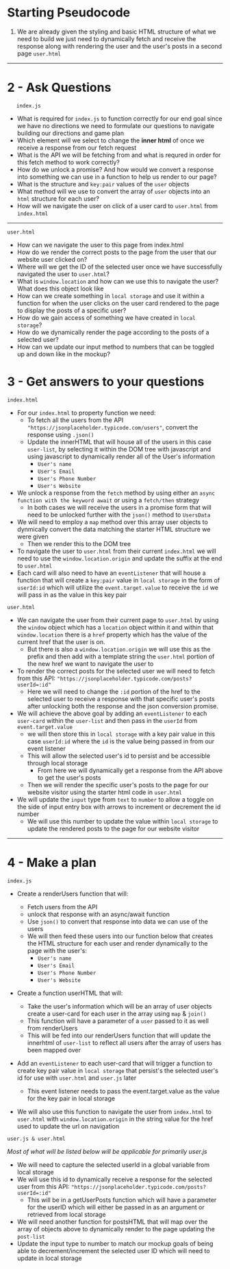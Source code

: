 # Starting Pseudocode

1. We are already given the styling and basic HTML structure of what we need to build we just need to dynamically fetch and receive the response along with rendering the user and the user's posts in a second page `user.html`

---

# 2 - Ask Questions

```
   index.js
```

- What is required for `index.js` to function correctly for our end goal since we have no directions we need to formulate our questions to navigate building our directions and game plan
- Which element will we select to change the **inner html** of once we receive a response from our fetch request
- What is the API we will be fetching from and what is requred in order for this fetch method to work correctly?
- How do we unlock a promise? And how would we convert a response into something we can use in a function to help us render to our page?
- What is the structure and `key:pair` values of the `user` objects
- What method will we use to convert the array of `user` objects into an `html` structure for each user?
- How will we navigate the user on click of a user card to `user.html` from `index.html`

---

```
user.html
```

- How can we navigate the user to this page from index.html
- How do we render the correct posts to the page from the user that our website user clicked on?
- Where will we get the ID of the selected user once we have successfully navigated the user to `user.html`?
- What is `window.location` and how can we use this to navigate the user? What does this object look like
- How can we create something in `local storage` and use it within a function for when the user clicks on the user card rendered to the page to display the posts of a specific user?
- How do we gain access of something we have created in `local storage`?
- How do we dynamically render the page according to the posts of a selected user?
- How can we update our input method to numbers that can be toggled up and down like in the mockup?

# 3 - Get answers to your questions

```
index.html
```

- For our `index.html` to property function we need:
  - To fetch all the users from the API `"https://jsonplaceholder.typicode.com/users"`, convert the response using `.json()`
  - Update the innerHTML that will house all of the users in this case `user-list`, by selecting it within the DOM tree with javascript and using javascript to dynamically render all of the User's information
    - `User's name`
    - `User's Email`
    - `User's Phone Number`
    - `User's Website`
- We unlock a response from the `fetch` method by using either an `async function with the keyword await` or using a `fetch/then` strategy
  - In both cases we will receive the users in a promise form that will need to be unlocked further with the `json()` method to `UsersData`
- We will need to employ a `map` method over this array user objects to dynmically convert the data matching the starter HTML structure we were given
  - Then we render this to the DOM tree
- To navigate the user to `user.html` from their current `index.html` we will need to use the `window.location.origin` and update the suffix at the end to `user.html`
- Each card will also need to have an `eventListener` that will house a function that will create a `key:pair` value in `local storage` in the form of `userId:id` which will utilize the `event.target.value` to receive the `id` we will pass in as the value in this key pair

```
user.html
```

- We can navigate the user from their current page to `user.html` by using the `window` object which has a `location` object within it and within that `window.location` there is a `href` property which has the value of the current href that the user is on.
  - But there is also a `window.location.origin` we will use this as the prefix and then add with a template string the `user.html` portion of the new href we want to navigate the user to
- To render the correct posts for the selected user we will need to fetch from this API: `"https://jsonplaceholder.typicode.com/posts?userId=:id"`
  - Here we will need to change the `:id` portion of the href to the selected user to receive a response with that specific user's posts after unlocking both the response and the json conversion promise.
- We will achieve the above goal by adding an `eventListener` to each `user-card` within the `user-list` and then pass in the `userId` from `event.target.value`
  - we will then store this in `local storage` with a key pair value in this case `userId:id` where the `id` is the value being passed in from our event listener
  - This will allow the selected user's id to persist and be accessible through local storage
    - From here we will dynamically get a response from the API above to get the user's posts
  - Then we will render the specific user's posts to the page for our website visitor using the starter html code in `user.html`
- We will update the `input` type from `text` to `number` to allow a toggle on the side of input entry box with arrows to increment or decrement the id number
  - We will use this number to update the value within `local storage` to update the rendered posts to the page for our website visitor

---

# 4 - Make a plan

```
index.js
```

- Create a renderUsers function that will:

  - Fetch users from the API
  - unlock that response with an async/await function
  - Use `json()` to convert that response into data we can use of the users
  - We will then feed these users into our function below that creates the HTML structure for each user and render dynamically to the page with the user's:
    - `User's name`
    - `User's Email`
    - `User's Phone Number`
    - `User's Website`

- Create a function userHTML that will:
  - Take the user's information which will be an array of user objects
    create a user-card for each user in the array using `map` & `join()`
  - This function will have a parameter of a `user` passed to it as well from renderUsers
  - This will be fed into our renderUsers function that will update the innerhtml of `user-list` to reflect all users after the array of users has been mapped over
- Add an `eventListener` to each user-card that will trigger a function to create key pair value in `local storage` that persist's the selected user's id for use with `user.html` and `user.js` later
  - This event listener needs to pass the event.target.value as the value for the key pair in local storage
- We will also use this function to navigate the user from `index.html` to `user.html` with `window.location.origin` in the string value for the href used to update the url on navigation

```
user.js & user.html
```

_Most of what will be listed below will be applicable for primarily user.js_

- We will need to capture the selected userId in a global variable from local storage
- We will use this id to dynamically receive a response for the selected user from this API: `"https://jsonplaceholder.typicode.com/posts?userId=:id"`
  - This will be in a getUserPosts function which will have a parameter for the userID which will either be passed in as an argument or retrieved from local storage
- We will need another function for postsHTML that will map over the array of objects above to dynamically render to the page updating the `post-list`
- Update the input type to number to match our mockup goals of being able to decrement/increment the selected user ID which will need to update in local storage
